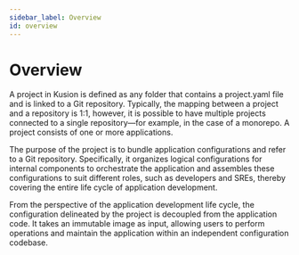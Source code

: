 ```yaml
---
sidebar_label: Overview
id: overview
---
```


# Overview

A project in Kusion is defined as any folder that contains a project.yaml file and is linked to a Git repository. Typically, the mapping between a project and a repository is 1:1, however, it is possible to have multiple projects connected to a single repository—for example, in the case of a monorepo. A project consists of one or more applications.

The purpose of the project is to bundle application configurations and refer to a Git repository. Specifically, it organizes logical configurations for internal components to orchestrate the application and assembles these configurations to suit different roles, such as developers and SREs, thereby covering the entire life cycle of application development.

From the perspective of the application development life cycle, the configuration delineated by the project is decoupled from the application code. It takes an immutable image as input, allowing users to perform operations and maintain the application within an independent configuration codebase.